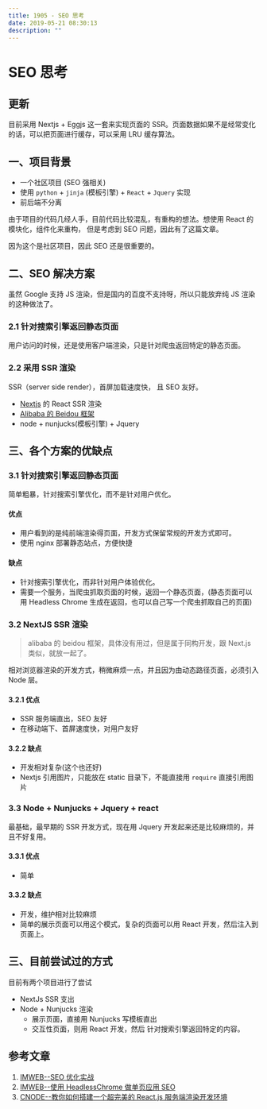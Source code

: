 ```yaml
---
title: 1905 - SEO 思考
date: 2019-05-21 08:30:13
description: ""
---
```


# SEO 思考



## 更新

目前采用 Nextjs + Eggjs 这一套来实现页面的 SSR。页面数据如果不是经常变化的话，可以把页面进行缓存，可以采用 LRU 缓存算法。

## 一、项目背景

- 一个社区项目 (SEO 强相关)
- 使用 `python` + `jinja` (模板引擎) + `React` + `Jquery` 实现
- 前后端不分离

由于项目的代码几经人手，目前代码比较混乱，有重构的想法。想使用 React 的模块化，组件化来重构， 但是考虑到 SEO 问题，因此有了这篇文章。

因为这个是社区项目，因此 SEO 还是很重要的。

## 二、SEO 解决方案

虽然 Google 支持 JS 渲染，但是国内的百度不支持呀，所以只能放弃纯 JS 渲染的这种做法了。

### 2.1 针对搜索引擎返回静态页面

用户访问的时候，还是使用客户端渲染，只是针对爬虫返回特定的静态页面。

### 2.2 采用 SSR 渲染

SSR（server side render），首屏加载速度快， 且 SEO 友好。

- [Nextjs](https://nextjs.org/) 的 React SSR 渲染
- [Alibaba 的 Beidou 框架](https://github.com/alibaba/beidou/blob/master/packages/beidou-docs/articles/high-performance-isomorphic-app.md)
- node + nunjucks(模板引擎) + Jquery

## 三、各个方案的优缺点

### 3.1 针对搜索引擎返回静态页面

简单粗暴，针对搜索引擎优化，而不是针对用户优化。

#### 优点

- 用户看到的是纯前端渲染得页面，开发方式保留常规的开发方式即可。
- 使用 nginx 部署静态站点，方便快捷

#### 缺点

- 针对搜索引擎优化，而非针对用户体验优化。
- 需要一个服务，当爬虫抓取页面的时候，返回一个静态页面，(静态页面可以 用 Headless Chrome 生成在返回，也可以自己写一个爬虫抓取自己的页面)

### 3.2 NextJS SSR 渲染

> alibaba 的 beidou 框架，具体没有用过，但是属于同构开发，跟 Next.js 类似，就放一起了。

相对浏览器渲染的开发方式，稍微麻烦一点，并且因为由动态路径页面，必须引入 Node 层。

#### 3.2.1 优点

- SSR 服务端直出，SEO 友好
- 在移动端下、首屏速度快，对用户友好

#### 3.2.2 缺点

- 开发相对复杂(这个也还好)
- Nextjs 引用图片，只能放在 static 目录下，不能直接用 `require` 直接引用图片

### 3.3 Node + Nunjucks + Jquery + react

最基础，最早期的 SSR 开发方式，现在用 Jquery 开发起来还是比较麻烦的，并且不好复用。

#### 3.3.1 优点

- 简单

#### 3.3.2 缺点

- 开发，维护相对比较麻烦
- 简单的展示页面可以用这个模式，复杂的页面可以用 React 开发，然后注入到页面上。

## 三、目前尝试过的方式

目前有两个项目进行了尝试

- NextJs SSR 支出
- Node + Nunjucks 渲染
  - 展示页面，直接用 Nunjucks 写模板直出
  - 交互性页面，则用 React 开发，然后 针对搜索引擎返回特定的内容。

## 参考文章

1. [IMWEB--SEO 优化实战](https://imweb.io/topic/5682938b57d7a6c47914fc00)
2. [IMWEB--使用 HeadlessChrome 做单页应用 SEO](https://imweb.io/topic/59524be72694079f71f50b0d)
3. [CNODE--教你如何搭建一个超完美的 React.js 服务端渲染开发环境](https://cnodejs.org/topic/5865a866189fd5ad6459006c)
